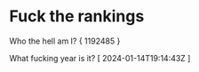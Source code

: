 # Fuck the rankings

Who the hell am I?
{ 1192485 }

What fucking year is it?
[ 2024-01-14T19:14:43Z ]
